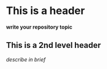 # This is a header
__write your repository topic__
## This is a 2nd level header
_describe in brief_



